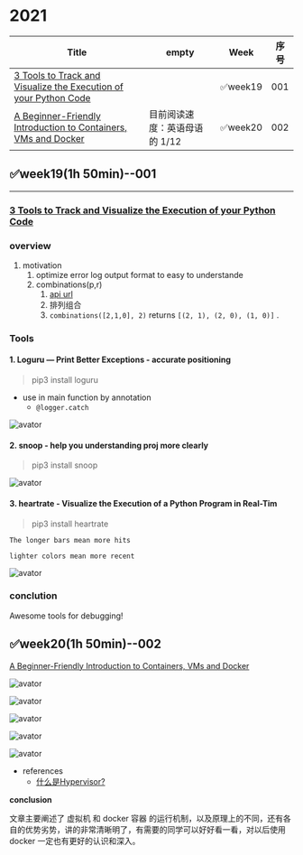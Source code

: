 # 2021

| Title                                                        | empty                         | Week    | 序号 |
| ------------------------------------------------------------ | ----------------------------- | ------- | ---- |
| [3 Tools to Track and Visualize the Execution of your Python Code](https://towardsdatascience.com/3-tools-to-track-and-visualize-the-execution-of-your-python-code-666a153e435e) |                               | ✅week19 | 001  |
| [A Beginner-Friendly Introduction to Containers, VMs and Docker](https://medium.com/free-code-camp/a-beginner-friendly-introduction-to-containers-vms-and-docker-79a9e3e119b) | 目前阅读速度：英语母语的 1/12 | ✅week20 | 002  |



## ✅week19(1h 50min)--001

---

### [3 Tools to Track and Visualize the Execution of your Python Code](https://towardsdatascience.com/3-tools-to-track-and-visualize-the-execution-of-your-python-code-666a153e435e)

### overview

1. motivation
   1. optimize error log output format to easy to understande
   2. combinations(p,r)
      1. [api url](https://docs.python.org/3/library/itertools.html)
      2. 排列组合
      3. `combinations([2,1,0], 2)` returns `[(2, 1), (2, 0), (1, 0)]` .

### Tools

#### 1. Loguru — Print Better Exceptions - accurate positioning

> pip3 install loguru

- use in main function by annotation
  - `@logger.catch`

![avator](pic/123.png)

#### 2. snoop - help you understanding proj more clearly

> pip3 install snoop

![avator](pic/2.png)

#### 3. heartrate - Visualize the Execution of a Python Program in Real-Tim

> pip3 install heartrate

`The longer bars mean more hits`

`lighter colors mean more recent`

![avator](pic/3.png)

### conclution

Awesome tools for debugging!



## ✅week20(1h 50min)--002

[A Beginner-Friendly Introduction to Containers, VMs and Docker](https://medium.com/free-code-camp/a-beginner-friendly-introduction-to-containers-vms-and-docker-79a9e3e119b)

![avator](pic/003.png)

![avator](pic/004.png)

![avator](pic/005.png)

![avator](pic/006.png)

![avator](pic/007.png)

- references
  - [什么是Hypervisor?](https://www.dell.com/community/%E5%85%A5%E9%97%A8%E7%BA%A7%E5%92%8C%E4%B8%AD%E7%AB%AF/%E5%88%86%E4%BA%AB-%E4%BB%80%E4%B9%88%E6%98%AFHypervisor/td-p/6904385)



**conclusion**

文章主要阐述了 虚拟机 和 docker 容器 的运行机制，以及原理上的不同，还有各自的优势劣势，讲的非常清晰明了，有需要的同学可以好好看一看，对以后使用 docker 一定也有更好的认识和深入。